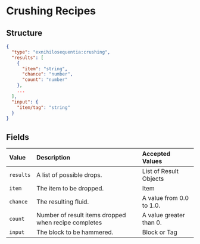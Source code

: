 # Crushing Recipes

## Structure

```json
{
  "type": "exnihilosequentia:crushing",
  "results": [
    {
      "item": "string",
      "chance": "number",
      "count": "number"
    },
    ...
  ],
  "input": {
    "item/tag": "string"
  }
}
```

## Fields

| Value     | Description                                          | Accepted Values          |
| :-------- | :--------------------------------------------------- | :----------------------- |
| `results` | A list of possible drops.                            | List of Result Objects   |
| `item`    | The item to be dropped.                              | Item                     |
| `chance`  | The resulting fluid.                                 | A value from 0.0 to 1.0. |
| `count`   | Number of result items dropped when recipe completes | A value greater than 0.  |
| `input`   | The block to be hammered.                            | Block or Tag             |

